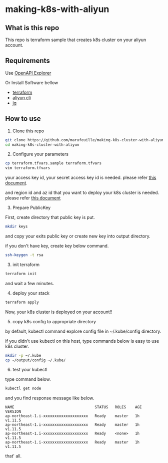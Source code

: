 # making-k8s-with-aliyun
## What is this repo
This repo is terraform sample that creates k8s cluster on your aliyun account.

## Requirements

Use [OpenAPI Explorer](https://api.alibabacloud.com/)

Or Install Software bellow
- [terraform](https://www.terraform.io/)
- [aliyun cli](https://jp.alibabacloud.com/help/doc-detail/90765.htm)
- [jq](https://stedolan.github.io/jq/)

## How to use
1. Clone this repo

```bash
git clone https://github.com/marufeuille/making-k8s-cluster-with-aliyun
cd making-k8s-cluster-with-aliyun
```

2. Configure your parameters

```bash
cp terraform.tfvars.sample terraform.tfvars
vim terraform.tfvars
```

your access key id, your secret access key id is needed.
please refer [this document](https://jp.alibabacloud.com/help/doc-detail/53045.htm).

and region id and az id that you want to deploy your k8s cluster is needed.
please refer [this document](https://www.alibabacloud.com/help/doc-detail/40654.htm)

3. Prepare PublicKey

First, create directory that public key is put.

```bash
mkdir keys
```

and copy your exits public key or create new key into output directory.

if you don't have key, create key below command.

```bash
ssh-keygen -t rsa
```

3. init terraform

```bash
terraform init
```

and wait a few minutes.

4. deploy your stack

```bash
terraform apply
```

Now, your k8s cluster is deployed on your account!!

5. copy k8s config to appropriate directory

by default, kubectl command explore config file in ~/.kube/config directory.

if you didn't use kubectl on this host, type commands below is easy to use k8s cluster.

```bash
mkdir -p ~/.kube
cp ~/output/config ~/.kube/
```

6. test your kubectl

type command below.

```bash
kubectl get node
```

and you find response message like below.

```
NAME                                    STATUS   ROLES    AGE   VERSION
ap-northeast-1.i-xxxxxxxxxxxxxxxxxxxx   Ready    master   1h    v1.11.5
ap-northeast-1.i-xxxxxxxxxxxxxxxxxxxx   Ready    master   1h    v1.11.5
ap-northeast-1.i-xxxxxxxxxxxxxxxxxxxx   Ready    <none>   1h    v1.11.5
ap-northeast-1.i-xxxxxxxxxxxxxxxxxxxx   Ready    master   1h    v1.11.5
```

that' all.
